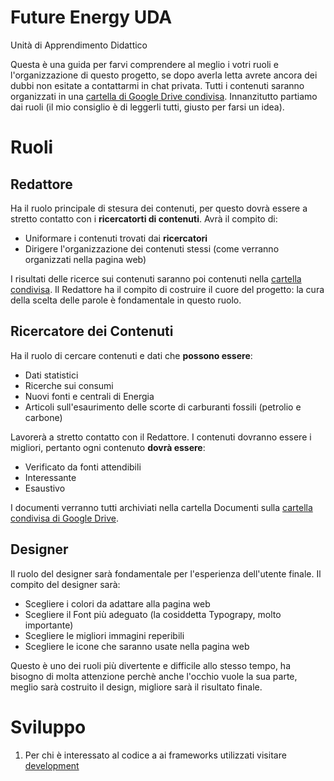 # Future Energy UDA

Unità di Apprendimento Didattico

Questa è una guida per farvi comprendere al meglio i votri ruoli e l'organizzazione di questo progetto, se dopo averla letta avrete ancora dei dubbi non esitate a contattarmi in chat privata. Tutti i contenuti saranno organizzati in una [cartella di Google Drive condivisa][shared]. Innanzitutto partiamo dai ruoli (il mio consiglio è di leggerli tutti, giusto per farsi un idea).

# Ruoli

## Redattore

Ha il ruolo principale di stesura dei contenuti, per questo dovrà essere a stretto contatto con i **ricercatorti di contenuti**. Avrà il compito di:

- Uniformare i contenuti trovati dai **ricercatori**
- Dirigere l'organizzazione dei contenuti stessi (come verranno organizzati nella pagina web)

I risultati delle ricerce sui contenuti saranno poi contenuti nella [cartella condivisa][shared]. Il Redattore ha il compito di costruire il cuore del progetto: la cura della scelta delle parole è fondamentale in questo ruolo.

## Ricercatore dei Contenuti

Ha il ruolo di cercare contenuti e dati che **possono essere**:

- Dati statistici
- Ricerche sui consumi
- Nuovi fonti e centrali di Energia
- Articoli sull'esaurimento delle scorte di carburanti fossili (petrolio e carbone)

Lavorerà a stretto contatto con il Redattore. I contenuti dovranno essere i migliori, pertanto ogni contenuto **dovrà essere**:

- Verificato da fonti attendibili
- Interessante
- Esaustivo

I documenti verranno tutti archiviati nella cartella Documenti sulla [cartella condivisa di Google Drive][shared].

## Designer

Il ruolo del designer sarà fondamentale per l'esperienza dell'utente finale. Il compito del designer sarà:

- Scegliere i colori da adattare alla pagina web
- Scegliere il Font più adeguato (la cosiddetta Typograpy, molto importante)
- Scegliere le migliori immagini reperibili
- Scegliere le icone che saranno usate nella pagina web

Questo è uno dei ruoli più divertente e difficile allo stesso tempo, ha bisogno di molta attenzione perchè anche l'occhio vuole la sua parte, meglio sarà costruito il design, migliore sarà il risultato finale.

# Sviluppo
1. Per chi è interessato al codice a ai frameworks utilizzati visitare [development](docs/development.md)

[shared]: https://drive.google.com/drive/folders/0B0ROql6jecESSTZ2Qk51aC1Wd1k?usp=sharing
